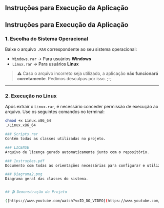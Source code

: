 ## Instruções para Execução da Aplicação

## Instruções para Execução da Aplicação

### 1. Escolha do Sistema Operacional  
Baixe o arquivo `.RAR` correspondente ao seu sistema operacional:

- `Windows.rar` → Para usuários **Windows**  
- `Linux.rar` → Para usuários **Linux**

> ⚠️ Caso o arquivo incorreto seja utilizado, a aplicação **não funcionará corretamente**. Pedimos desculpas por isso. ;-;

---

### 2. Execução no Linux  
Após extrair o `Linux.rar`, é necessário conceder permissão de execução ao arquivo. Use os seguintes comandos no terminal:

```bash
chmod +x Linux.x86_64  
./Linux.x86_64

### Scripts.rar
Contém todas as classes utilizadas no projeto.

### LICENSE
Arquivo de licença gerado automaticamente junto com o repositório.

### Instruções.pdf
Documento com todas as orientações necessárias para configurar e utilizar a simulação.

### Diagrama2.png
Diagrama geral das classes do sistema.


## 🎬 Demonstração do Projeto

([https://www.youtube.com/watch?v=ID_DO_VIDEO](https://www.youtube.com/watch?v=aaqfWWwv-74&ab_channel=LucasRobertodaSilva))
